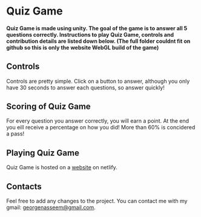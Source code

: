 # Quiz Game

#### Quiz Game is made using unity. The goal of the game is to answer all 5 questions correctly. Instructions to play Quiz Game, controls and contribution details are listed down below. (The full folder couldnt fit on github so this is only the website WebGL build of the game)

## Controls
Controls are pretty simple. Click on a button to answer, although you only have 30 seconds to answer each questions, so answer quickly!

## Scoring of Quiz Game
For every question you answer correctly, you will earn a point. At the end you eill receive a percentage on how you did! More than 60% is concidered a pass!

## Playing Quiz Game
Quiz Game is hosted on a [website](https://quiz-game-george.netlify.app) on netlify.

## Contacts
Feel free to add any changes to the project.
You can contact me with my gmail: georgenasseem@gmail.com.